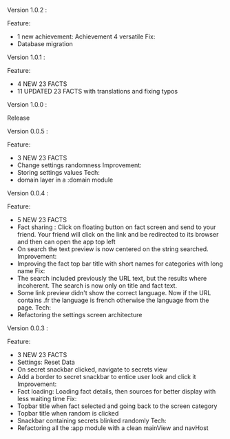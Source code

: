Version 1.0.2 :

Feature:
 - 1 new achievement: Achievement 4 versatile
Fix:
 - Database migration

Version 1.0.1 :

Feature:
 - 4 NEW 23 FACTS
 - 11 UPDATED 23 FACTS with translations and fixing typos

Version 1.0.0 :

Release

Version 0.0.5 :

Feature:
 - 3 NEW 23 FACTS
 - Change settings randomness
Improvement:
 - Storing settings values
Tech:
 - domain layer in a :domain module

Version 0.0.4 :

Feature:
 - 5 NEW 23 FACTS
 - Fact sharing : Click on floating button on fact screen and send to your friend. Your friend will click on the link and be redirected to its browser and then can open the app top left 
 - On search the text preview is now centered on the string searched.
Improvement:
 - Improving the fact top bar title with short names for categories with long name
Fix:
 - The search included previously the URL text, but the results where incoherent. The search is now only on title and fact text.
 - Some link preview didn't show the correct language. Now if the URL contains .fr the language is french otherwise the language from the page.
Tech:
 - Refactoring the settings screen architecture

Version 0.0.3 :

Feature:
 - 3 NEW 23 FACTS
 - Settings: Reset Data
 - On secret snackbar clicked, navigate to secrets view
 - Add a border to secret snackbar to entice user look and click it
Improvement:
 - Fact loading: Loading fact details, then sources for better display with less waiting time
Fix:
 - Topbar title when fact selected and going back to the screen category
 - Topbar title when random is clicked
 - Snackbar containing secrets blinked randomly
Tech:
 - Refactoring all the :app module with a clean mainView and navHost